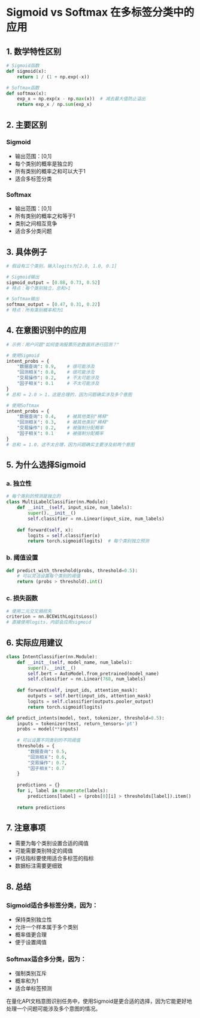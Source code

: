 # Sigmoid vs Softmax 在多标签分类中的应用

## 1. 数学特性区别

```python
# Sigmoid函数
def sigmoid(x):
    return 1 / (1 + np.exp(-x))

# Softmax函数
def softmax(x):
    exp_x = np.exp(x - np.max(x))  # 减去最大值防止溢出
    return exp_x / np.sum(exp_x)
```

## 2. 主要区别

### Sigmoid
- 输出范围：[0,1]
- 每个类别的概率是独立的
- 所有类别的概率之和可以大于1
- 适合多标签分类

### Softmax
- 输出范围：[0,1]
- 所有类别的概率之和等于1
- 类别之间相互竞争
- 适合多分类问题

## 3. 具体例子

```python
# 假设有三个类别，输入logits为[2.0, 1.0, 0.1]

# Sigmoid输出
sigmoid_output = [0.88, 0.73, 0.52]
# 特点：每个类别独立，总和>1

# Softmax输出
softmax_output = [0.47, 0.31, 0.22]
# 特点：所有类别概率和为1
```

## 4. 在意图识别中的应用

```python
# 示例：用户问题"如何查询股票历史数据并进行回测？"

# 使用Sigmoid
intent_probs = {
    "数据查询": 0.9,    # 很可能涉及
    "回测相关": 0.8,    # 很可能涉及
    "交易操作": 0.2,    # 不太可能涉及
    "因子相关": 0.1     # 不太可能涉及
}
# 总和 = 2.0 > 1，这是合理的，因为问题确实涉及多个意图

# 使用Softmax
intent_probs = {
    "数据查询": 0.4,    # 被其他类别"稀释"
    "回测相关": 0.3,    # 被其他类别"稀释"
    "交易操作": 0.2,    # 被强制分配概率
    "因子相关": 0.1     # 被强制分配概率
}
# 总和 = 1.0，这不太合理，因为问题确实主要涉及前两个意图
```

## 5. 为什么选择Sigmoid

### a. 独立性
```python
# 每个类别的预测是独立的
class MultiLabelClassifier(nn.Module):
    def __init__(self, input_size, num_labels):
        super().__init__()
        self.classifier = nn.Linear(input_size, num_labels)
        
    def forward(self, x):
        logits = self.classifier(x)
        return torch.sigmoid(logits)  # 每个类别独立预测
```

### b. 阈值设置
```python
def predict_with_threshold(probs, threshold=0.5):
    # 可以灵活设置每个类别的阈值
    return (probs > threshold).int()
```

### c. 损失函数
```python
# 使用二元交叉熵损失
criterion = nn.BCEWithLogitsLoss()
# 直接使用logits，内部会应用sigmoid
```

## 6. 实际应用建议

```python
class IntentClassifier(nn.Module):
    def __init__(self, model_name, num_labels):
        super().__init__()
        self.bert = AutoModel.from_pretrained(model_name)
        self.classifier = nn.Linear(768, num_labels)
        
    def forward(self, input_ids, attention_mask):
        outputs = self.bert(input_ids, attention_mask)
        logits = self.classifier(outputs.pooler_output)
        return torch.sigmoid(logits)

def predict_intents(model, text, tokenizer, threshold=0.5):
    inputs = tokenizer(text, return_tensors='pt')
    probs = model(**inputs)
    
    # 可以设置不同类别的不同阈值
    thresholds = {
        "数据查询": 0.5,
        "回测相关": 0.6,
        "交易操作": 0.7,
        "因子相关": 0.7
    }
    
    predictions = {}
    for i, label in enumerate(labels):
        predictions[label] = (probs[0][i] > thresholds[label]).item()
    
    return predictions
```

## 7. 注意事项

- 需要为每个类别设置合适的阈值
- 可能需要类别特定的阈值
- 评估指标要使用适合多标签的指标
- 数据标注需要更细致

## 8. 总结

### Sigmoid适合多标签分类，因为：
- 保持类别独立性
- 允许一个样本属于多个类别
- 概率值更合理
- 便于设置阈值

### Softmax适合多分类，因为：
- 强制类别互斥
- 概率和为1
- 适合单标签预测

在量化API文档意图识别任务中，使用Sigmoid是更合适的选择，因为它能更好地处理一个问题可能涉及多个意图的情况。 